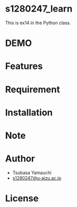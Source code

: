 # s1280247_learn
 This is ex14 in the Python class.
 
# DEMO
 
 
# Features
 
 
# Requirement
 
 
# Installation
 
 
# Note

 
# Author
 
* Tsubasa Yamauchi
* s1280247@u-aizu.ac.jp
 
# License
